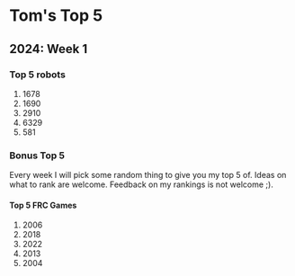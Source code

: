 # Tom's Top 5
## 2024: Week 1

### Top 5 robots

1. 1678
2. 1690
3. 2910
4. 6329
5. 581


### Bonus Top 5
Every week I will pick some random thing to give you my top 5 of. Ideas on what to rank are welcome. Feedback on my rankings is not welcome ;). 

#### Top 5 FRC Games
1. 2006
2. 2018
3. 2022
4. 2013
5. 2004